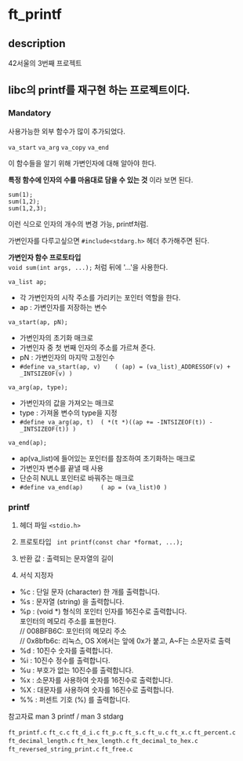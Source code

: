 # ft_printf

## description
42서울의 3번째 프로젝트   
   
libc의 printf를 재구현 하는 프로젝트이다.
---

### Mandatory
사용가능한 외부 함수가 많이 추가되었다.

```va_start``` ```va_arg``` ```va_copy``` ```va_end```

이 함수들을 알기 위해 가변인자에 대해 알아야 한다.

**특정 함수에 인자의 수를 마음대로 담을 수 있는 것** 이라 보면 된다.

```
sum(1);
sum(1,2);
sum(1,2,3);
```
이런 식으로 인자의 개수의 변경 가능, printf처럼.

가변인자를 다루고싶으면 ```#include<stdarg.h>``` 헤더 추가해주면 된다.

**가변인자 함수 프로토타입**   
```void sum(int args, ...);``` 처럼 뒤에 '...'을 사용한다.


```va_list ap;```   
- 각 가변인자의 시작 주소를 가리키는 포인터 역할을 한다.
- ap : 가변인자를 저장하는 변수   


```va_start(ap, pN);```   
- 가변인자의 초기화 매크로   
- 가변인자 중 첫 번째 인자의 주소를 가르쳐 준다.
- pN : 가변인자의 마지막 고정인수   
- ```#define va_start(ap, v)	( (ap) = (va_list)_ADDRESSOF(v) + _INTSIZEOF(v) )```


```va_arg(ap, type);```   
- 가변인자의 값을 가져오는 매크로   
- type : 가져올 변수의 type을 지정   
- ```#define va_arg(ap, t)	( *(t *)((ap += -INTSIZEOF(t)) - _INTSIZEOF(t)) )```

```va_end(ap);```   
- ap(va_list)에 들어있는 포인터를 참조하여 초기화하는 매크로    
- 가변인자 변수를 끝낼 때 사용  
- 단순히 NULL 포인터로 바꿔주는 매크로    
- ```#define va_end(ap)		( ap = (va_list)0 )```

### printf  

1. 헤더 파일
```<stdio.h>```   

2. 프로토타입
``` int printf(const char *format, ...);```   

3. 반환 값 : 출력되는 문자열의 길이 

4. 서식 지정자
- %c : 단일 문자 (character) 한 개를 출력합니다.   
- %s : 문자열 (string) 을 출력합니다.   
- %p : (void *) 형식의 포인터 인자를 16진수로 출력합니다.   
       포인터의 메모리 주소를 표현한다.   
       // 008BFB6C: 포인터의 메모리 주소   
       // 0x8bfb6c: 리눅스, OS X에서는 앞에 0x가 붙고, A~F는 소문자로 출력   
- %d : 10진수 숫자를 출력합니다.   
- %i : 10진수 정수를 출력합니다.   
- %u : 부호가 없는 10진수를 출력합니다.   
- %x : 소문자를 사용하여 숫자를 16진수로 출력합니다.   
- %X : 대문자를 사용하여 숫자를 16진수로 출력합니다.   
- %% : 퍼센트 기호 (%) 를 출력합니다.   

참고자료 man 3 printf / man 3 stdarg

```ft_printf.c```
```ft_c.c```
```ft_d_i.c```
```ft_p.c```
```ft_s.c```
```ft_u.c```
```ft_x.c```
```ft_percent.c```
```ft_decimal_length.c```
```ft_hex_length.c```
```ft_decimal_to_hex.c```
```ft_reversed_string_print.c```
```ft_free.c```

